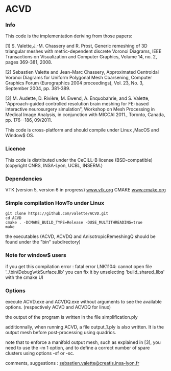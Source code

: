 ACVD
====

### Info ###
This code is the implementation deriving from those papers:

[1] S. Valette,J.-M. Chassery and R. Prost, Generic remeshing of 3D triangular meshes with metric-dependent discrete Voronoi Diagrams, IEEE Transactions on Visualization and Computer Graphics, Volume 14, no. 2, pages 369-381, 2008.

[2] Sebastien Valette and Jean-Marc Chassery, Approximated Centroidal Voronoi Diagrams for Uniform Polygonal Mesh Coarsening, Computer Graphics Forum (Eurographics 2004 proceedings), Vol. 23, No. 3, September 2004, pp. 381-389. 

[3] M. Audette, D. Rivière, M. Ewend, A. Enquobahrie, and S. Valette, "Approach-guided controlled resolution brain meshing for FE-based interactive neurosurgery simulation", Workshop on Mesh Processing in Medical Image Analysis, in conjunction with MICCAI 2011., Toronto, Canada, pp. 176--186, 09/2011.


This code is cross-platform and should compile under Linux ,MacOS and Window$ OS.
### Licence ###
This code is distributed under the CeCILL-B license (BSD-compatible)
(copyright CNRS, INSA-Lyon, UCBL, INSERM.)


###  Dependencies ###
VTK (version 5, version 6 in progress) www.vtk.org
CMAKE www.cmake.org

###  Simple compilation HowTo under Linux ###
	git clone https://github.com/valette/ACVD.git
	cd ACVD
	cmake . -DCMAKE_BUILD_TYPE=Release -DUSE_MULTITHREADING=true
	make

the executables (ACVD, ACVDQ and AnisotropicRemeshingQ should be found under the "bin" subdirectory)

### Note for window$ users ###
if you get this compilation error :
	fatal error LNK1104: cannot open file '..\bin\Debug\vtkSurface.lib'
you can fix it by unselecting 'build_shared_libs' with the cmake UI

### Options ###
execute ACVD.exe and ACVDQ.exe without arguments to see the available options.
(respectively ACVD and ACVDQ for linux)

the output of the program is written in the file simplification.ply

additionnally, when running ACVD, a file output_1.ply is also written. It is the output mesh before post-processing using quadrics.

note that to enforce a manifold output mesh, such as explained in [3], you need to use the -m 1 option, and to define a correct number of spare clusters using options -sf or -sc.

comments, suggestions : sebastien.valette@creatis.insa-lyon.fr


